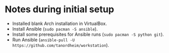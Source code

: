 # Notes during initial setup

- Installed blank Arch installation in VirtualBox.
- Install Ansible (`sudo pacman -S ansible`).
- Install some prerequisites for Ansible runs (`sudo pacman -S python git`).
- Run Ansible (`ansible-pull -U https://github.com/tanordheim/workstation`).
